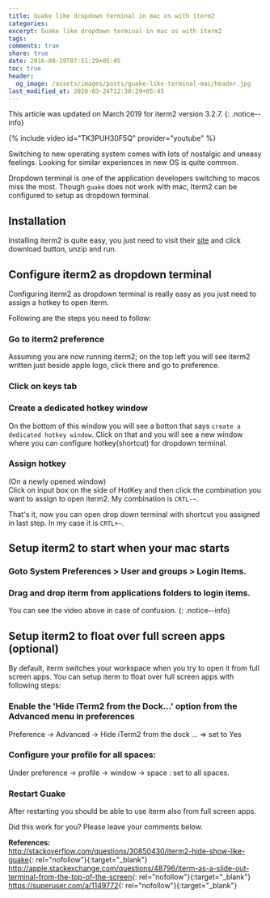 ```yaml
---
title: Guake like dropdown terminal in mac os with iterm2
categories:
excerpt: Guake like dropdown terminal in mac os with iterm2
tags:
comments: true
share: true
date: 2016-08-19T07:51:29+05:45
toc: true
header:
  og_image: /assets/images/posts/guake-like-terminal-mac/header.jpg
last_modified_at: 2020-03-24T12:30:29+05:45
---
```


This article was updated on March 2019 for iterm2 version 3.2.7.
{: .notice--info}

{% include video id="TK3PUH30F5Q" provider="youtube" %}

Switching to new operating system comes with lots of nostalgic and uneasy feelings. Looking for similar experiences in new OS is quite common.

Dropdown terminal is one of the application developers switching to macos miss the most. Though `guake` does not work with mac, Iterm2 can be configured to setup as dropdown terminal.

## Installation

Installing iterm2 is quite easy, you just need to visit their [site](https://www.iterm2.com/index.html) and click download button, unzip and run.

## Configure iterm2 as dropdown terminal
Configuring iterm2 as dropdown terminal is really easy as you just need to assign a hotkey to open iterm.

Following are the steps you need to follow:

### Go to iterm2 preference
Assuming you are now running iterm2; on the top left you will see iterm2 written just beside apple logo, click there and go to preference.

### Click on keys tab

### Create a dedicated hotkey window
On the bottom of this window you will see a botton that says `create a dedicated hotkey window`.
Click on that and you will see a new window where you can configure hotkey(shortcut) for dropdown terminal.

### Assign hotkey
(On a newly opened window)<br>
Click on input box on the side of HotKey and then click the combination you want to assign to open iterm2. My combination is `CRTL-~`.

That's it, now you can open drop down terminal with shortcut you assigned in last step. In my case it is `CRTL+~`.

## Setup iterm2 to start when your mac starts
### Goto System Preferences > User and groups > Login Items.
### Drag and drop iterm from applications folders to login items.
You can see the video above in case of confusion.
{: .notice--info}

## Setup iterm2 to float over full screen apps (optional)
By default, iterm switches your workspace when you try to open it from full screen apps.
You can setup iterm to float over full screen apps with following steps:

### Enable the 'Hide iTerm2 from the Dock...' option from the Advanced menu in preferences
Preference -> Advanced -> Hide iTerm2 from the dock ... => set to Yes
### Configure your profile for all spaces:
Under preference -> profile -> window -> space : set to all spaces.
### Restart Guake
After restarting you should be able to use iterm also from full screen apps.

Did this work for you? Please leave your comments below.

**References:** <br/>
<http://stackoverflow.com/questions/30850430/iterm2-hide-show-like-guake>{: rel="nofollow"}{:target="_blank"}
<http://apple.stackexchange.com/questions/48796/iterm-as-a-slide-out-terminal-from-the-top-of-the-screen>{: rel="nofollow"}{:target="_blank"}
<https://superuser.com/a/1149772>{: rel="nofollow"}{:target="_blank"}